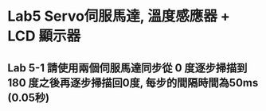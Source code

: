 # Lab5 Servo伺服馬達, 溫度感應器 + LCD 顯示器





## Lab 5-1 請使用兩個伺服馬達同步從 0 度逐步掃描到 180 度之後再逐步掃描回0度, 每步的間隔時間為50ms (0.05秒)



